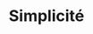 ---
slug: simple-smartcat2
title: Simplicité
category: smartcatalog2
subcategory: argument2
sort: 2
icon: child
description: La promesse de simplicité du Smart Catalog réside également dans la mise en place et la maintenace de l'outil. Un effort particulier est fait pour automtiser l'alimentation du catalogue interactif.
argument: yes
---